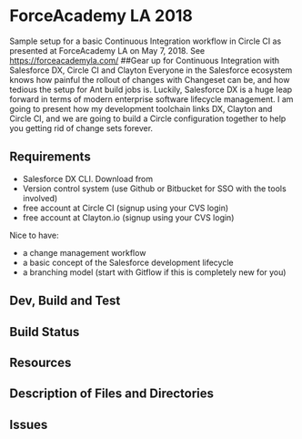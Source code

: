 # ForceAcademy LA 2018
Sample setup for a basic Continuous Integration workflow in Circle CI as presented at ForceAcademy LA on May 7, 2018. See https://forceacademyla.com/
##Gear up for Continuous Integration with Salesforce DX, Circle CI and Clayton
Everyone in the Salesforce ecosystem knows how painful the rollout of changes with Changeset can be, and how tedious the setup for Ant build jobs is. Luckily, Salesforce DX is a huge leap forward in terms of modern enterprise software lifecycle management. I am going to present how my development toolchain links DX, Clayton and Circle CI, and we are going to build a Circle configuration together to help you getting rid of change sets forever.
## Requirements
* Salesforce DX CLI. Download from 
* Version control system (use Github or Bitbucket for SSO with the tools involved)
* free account at Circle CI (signup using your CVS login)
* free account at Clayton.io (signup using your CVS login)

Nice to have:
* a change management workflow
* a basic concept of the Salesforce development lifecycle
* a branching model (start with Gitflow if this is completely new for you)

## Dev, Build and Test

## Build Status


## Resources


## Description of Files and Directories


## Issues


